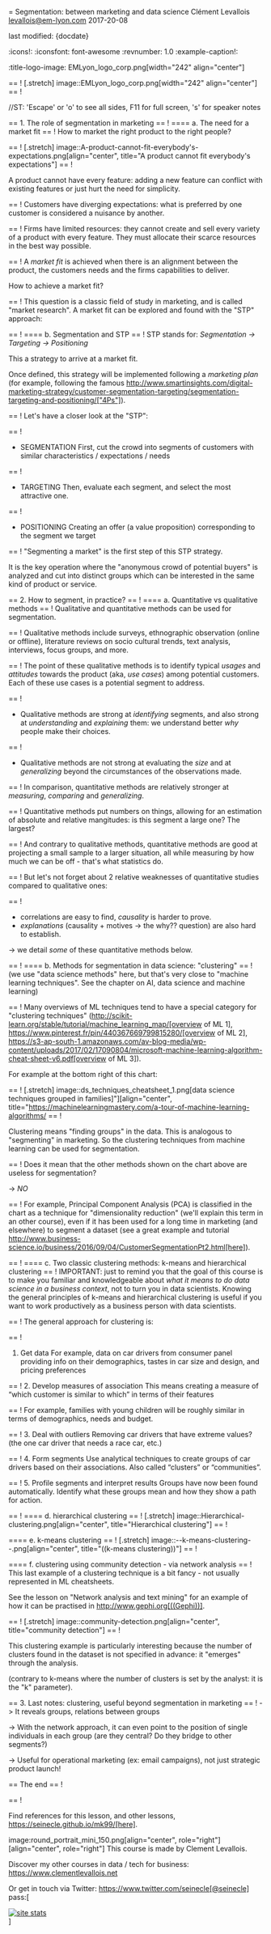 = Segmentation: between marketing and data science
Clément Levallois <levallois@em-lyon.com>
2017-20-08

last modified: {docdate}

:icons!:
:iconsfont:   font-awesome
:revnumber: 1.0
:example-caption!:

:title-logo-image: EMLyon_logo_corp.png[width="242" align="center"]

== !
[.stretch]
image::EMLyon_logo_corp.png[width="242" align="center"]
== !


//ST: 'Escape' or 'o' to see all sides, F11 for full screen, 's' for speaker notes


== 1. The role of segmentation in marketing
== !
==== a. The need for a market fit
== !
How to market the right product to the right people?

== !
[.stretch]
image::A-product-cannot-fit-everybody's-expectations.png[align="center", title="A product cannot fit everybody's expectations"]
== !


A product cannot have every feature: adding a new feature can conflict with existing features or just hurt the need for simplicity.

== !
Customers have diverging expectations: what is preferred by one customer is considered a nuisance by another.

== !
Firms have limited resources: they cannot create and sell every variety of a product with every feature. They must allocate their scarce resources in the best way possible.


== !
A *market fit* is achieved when there is an alignment between the product, the customers needs and the firms capabilities to deliver.

How to achieve a market fit?

== !
This question is a classic field of study in marketing, and is called "market research". A market fit can be explored and found with the "STP" approach:

== !
==== b. Segmentation and STP
== !
STP stands for: *Segmentation → Targeting → Positioning*

This a strategy to arrive at a market fit.

Once defined, this strategy will be implemented following a *marketing plan* (for example, following the famous http://www.smartinsights.com/digital-marketing-strategy/customer-segmentation-targeting/segmentation-targeting-and-positioning/["4Ps"]).

== !
Let's have a closer look at the "STP":


== !
- SEGMENTATION
First, cut the crowd into segments of customers with similar characteristics / expectations / needs

== !
- TARGETING
Then, evaluate each segment, and select the most attractive one.

== !
- POSITIONING
Creating an offer (a value proposition) corresponding to the segment we target

== !
"Segmenting a market" is the first step of this STP strategy.

It is the key operation where the "anonymous crowd of potential buyers" is analyzed and cut into distinct groups which can be interested in the same kind of product or service.

== 2. How to segment, in practice?
== !
==== a. Quantitative vs qualitative methods
== !
Qualitative and quantitative methods can be used for segmentation.

== !
Qualitative methods include surveys, ethnographic observation (online or offline), literature reviews on socio cultural trends, text analysis, interviews, focus groups, and more.

== !
The point of these qualitative methods is to identify typical *usages* and *attitudes* towards the product (aka, *use cases*) among potential customers.
Each of these use cases is a potential segment to address.


== !
- Qualitative methods are strong at *identifying* segments, and also strong at *understanding* and *explaining* them: we understand better *why* people make their choices.

== !
- Qualitative methods are not strong at evaluating the *size* and at *generalizing* beyond the circumstances of the observations made.


== !
In comparison, quantitative methods are relatively stronger at *measuring*, *comparing* and *generalizing*.

== !
Quantitative methods put numbers on things, allowing for an estimation of absolute and relative mangitudes: is this segment a large one? The largest?

== !
And contrary to qualitative methods, quantitative methods are good at projecting a small sample to a larger situation, all while measuring by how much we can be off - that's what statistics do.

== !
But let's not forget about 2 relative weaknesses of quantitative studies compared to qualitative ones:


== !
- correlations are easy to find, *causality* is harder to prove.
- *explanations* (causality + motives -> the why?? question) are also hard to establish.

-> we detail *some* of these quantitative methods below.


== !
==== b. Methods for segmentation in data science: "clustering"
== !
(we use "data science methods" here, but that's very close to "machine learning techniques". See the chapter on AI, data science and machine learning)


== !
Many overviews of ML techniques tend to have a special category for "clustering techniques" (http://scikit-learn.org/stable/tutorial/machine_learning_map/[overview of ML 1], https://www.pinterest.fr/pin/440367669799815280/[overview of ML 2], https://s3-ap-south-1.amazonaws.com/av-blog-media/wp-content/uploads/2017/02/17090804/microsoft-machine-learning-algorithm-cheat-sheet-v6.pdf[overview of ML 3]).

For example at the bottom right of this chart:

== !
[.stretch]
image::ds_techniques_cheatsheet_1.png[data science techniques grouped in families]"][align="center", title="https://machinelearningmastery.com/a-tour-of-machine-learning-algorithms/
== !


Clustering means "finding groups" in the data. This is analogous to "segmenting" in marketing. So the clustering techniques from machine learning can be used for segmentation.

== !
Does it mean that the other methods shown on the chart above are useless for segmentation?

-> *NO*

== !
For example, Principal Component Analysis (PCA) is classified in the chart as a technique for "dimensionality reduction" (we'll explain this term in an other course), even if it has been used for a long time in marketing (and elsewhere) to segment a dataset (see a great example and tutorial http://www.business-science.io/business/2016/09/04/CustomerSegmentationPt2.html[here]).

== !
==== c. Two classic clustering methods: k-means and hierarchical clustering
== !
IMPORTANT: just to remind you that the goal of this course is to make you familiar and knowledgeable about *what it means to do data science in a business context*, not to turn you in data scientists. Knowing the general principles of k-means and hierarchical clustering is useful if you want to work productively as a business person with data scientists.


== !
The general approach for clustering is:


== !
1. Get data
For example, data on car drivers from consumer panel providing info on their demographics, tastes in car size and design, and pricing preferences

== !
2. Develop measures of association
This means creating a measure of “which customer is similar to which” in terms of their features

== !
For example, families with young children will be roughly similar in terms of demographics, needs and budget.

== !
3. Deal with outliers
Removing car drivers that have extreme values? (the one car driver that needs a race car, etc.)

== !
4. Form segments
Use analytical techniques to create groups of car drivers based on their associations. Also called “clusters” or “communities”.

== !
5. Profile segments and interpret results
Groups have now been found automatically. Identify what these groups mean and how they show a path for action.

== !
==== d. hierarchical clustering
== !
[.stretch]
image::Hierarchical-clustering.png[align="center", title="Hierarchical clustering"]
== !


==== e. k-means clustering
== !
[.stretch]
image::--k-means-clustering--.png[align="center", title="((k-means clustering))"]
== !


==== f. clustering using community detection - via network analysis
== !
This last example of a clustering technique is a bit fancy - not usually represented in ML cheatsheets.

See the lesson on "Network analysis and text mining" for an example of how it can be practised in http://www.gephi.org[((Gephi))].

== !
[.stretch]
image::community-detection.png[align="center", title="community detection"]
== !


This clustering example is particularly interesting because the number of clusters found in the dataset is not specified in advance: it "emerges" through the analysis.

(contrary to k-means where the number of clusters is set by the analyst: it is the "k" parameter).

== 3. Last notes: clustering, useful beyond segmentation in marketing
== !
-> It reveals groups, relations between groups

-> With the network approach, it can even point to the position of single individuals in each group (are they central? Do they bridge to other segments?)

-> Useful for operational marketing (ex: email campaigns), not just strategic product launch!

== The end
== !

== !

Find references for this lesson, and other lessons, https://seinecle.github.io/mk99/[here].

image:round_portrait_mini_150.png[align="center", role="right"][align="center", role="right"]
This course is made by Clement Levallois.

Discover my other courses in data / tech for business: https://www.clementlevallois.net

Or get in touch via Twitter: https://www.twitter.com/seinecle[@seinecle]
pass:[    <!-- Start of StatCounter Code for Default Guide -->
    <script type="text/javascript">
        var sc_project = 11411204;
        var sc_invisible = 1;
        var sc_security = "11411204";
        var scJsHost = (("https:" == document.location.protocol) ?
            "https://secure." : "http://www.");
        document.write("<sc" + "ript type='text/javascript' src='" +
            scJsHost +
            "statcounter.com/counter/counter.js'></" + "script>");
    </script>
    <noscript><div class="statcounter"><a title="site stats"
    href="http://statcounter.com/" target="_blank"><img
    class="statcounter"
    src="//c.statcounter.com/11411204/0/11411204/1/" alt="site
    stats"></a></div></noscript>
    <!-- End of StatCounter Code for Default Guide -->]
